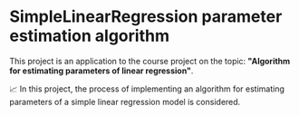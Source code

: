 # SimpleLinearRegression parameter estimation algorithm

This project is an application to the course project on the topic: **"Algorithm for estimating parameters of linear regression"**.

📈
In this project, the process of implementing an algorithm for estimating parameters of a simple linear regression model is considered.
